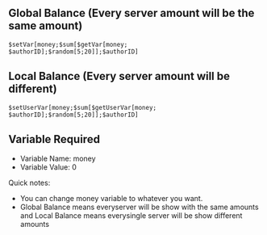 ## Global Balance (Every server amount will be the same amount)

```
$setVar[money;$sum[$getVar[money;
$authorID];$random[5;20]];$authorID]
```

## Local Balance (Every server amount will be different)

```
$setUserVar[money;$sum[$getUserVar[money;
$authorID];$random[5;20]];$authorID]
```
## Variable Required
- Variable Name: money
- Variable Value: 0

Quick notes:

- You can change money variable to whatever you want.
- Global Balance means everyserver will be show with the same amounts and Local Balance means everysingle server will be show different amounts
